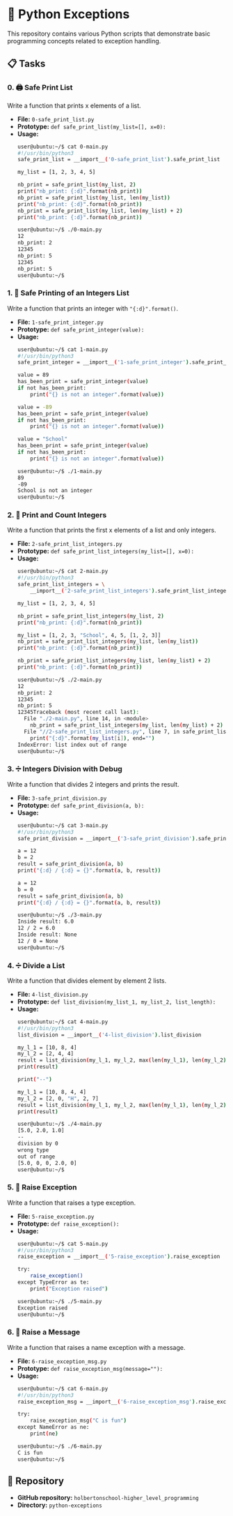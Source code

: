 # 🚨 Python Exceptions

This repository contains various Python scripts that demonstrate basic programming concepts related to exception handling.

## 📋 Tasks

### 0. 🖨️ Safe Print List
Write a function that prints x elements of a list.

- **File:** `0-safe_print_list.py`
- **Prototype:** `def safe_print_list(my_list=[], x=0):`
- **Usage:**
    ```sh
    user@ubuntu:~/$ cat 0-main.py
    #!/usr/bin/python3
    safe_print_list = __import__('0-safe_print_list').safe_print_list

    my_list = [1, 2, 3, 4, 5]

    nb_print = safe_print_list(my_list, 2)
    print("nb_print: {:d}".format(nb_print))
    nb_print = safe_print_list(my_list, len(my_list))
    print("nb_print: {:d}".format(nb_print))
    nb_print = safe_print_list(my_list, len(my_list) + 2)
    print("nb_print: {:d}".format(nb_print))

    user@ubuntu:~/$ ./0-main.py
    12
    nb_print: 2
    12345
    nb_print: 5
    12345
    nb_print: 5
    user@ubuntu:~/$ 
    ```

### 1. 🔢 Safe Printing of an Integers List
Write a function that prints an integer with `"{:d}".format()`.

- **File:** `1-safe_print_integer.py`
- **Prototype:** `def safe_print_integer(value):`
- **Usage:**
    ```sh
    user@ubuntu:~/$ cat 1-main.py
    #!/usr/bin/python3
    safe_print_integer = __import__('1-safe_print_integer').safe_print_integer

    value = 89
    has_been_print = safe_print_integer(value)
    if not has_been_print:
        print("{} is not an integer".format(value))

    value = -89
    has_been_print = safe_print_integer(value)
    if not has_been_print:
        print("{} is not an integer".format(value))

    value = "School"
    has_been_print = safe_print_integer(value)
    if not has_been_print:
        print("{} is not an integer".format(value))

    user@ubuntu:~/$ ./1-main.py
    89
    -89
    School is not an integer
    user@ubuntu:~/$ 
    ```

### 2. 🔢 Print and Count Integers
Write a function that prints the first x elements of a list and only integers.

- **File:** `2-safe_print_list_integers.py`
- **Prototype:** `def safe_print_list_integers(my_list=[], x=0):`
- **Usage:**
    ```sh
    user@ubuntu:~/$ cat 2-main.py
    #!/usr/bin/python3
    safe_print_list_integers = \
        __import__('2-safe_print_list_integers').safe_print_list_integers

    my_list = [1, 2, 3, 4, 5]

    nb_print = safe_print_list_integers(my_list, 2)
    print("nb_print: {:d}".format(nb_print))

    my_list = [1, 2, 3, "School", 4, 5, [1, 2, 3]]
    nb_print = safe_print_list_integers(my_list, len(my_list))
    print("nb_print: {:d}".format(nb_print))

    nb_print = safe_print_list_integers(my_list, len(my_list) + 2)
    print("nb_print: {:d}".format(nb_print))

    user@ubuntu:~/$ ./2-main.py
    12
    nb_print: 2
    12345
    nb_print: 5
    12345Traceback (most recent call last):
      File "./2-main.py", line 14, in <module>
        nb_print = safe_print_list_integers(my_list, len(my_list) + 2)
      File "//2-safe_print_list_integers.py", line 7, in safe_print_list_integers
        print("{:d}".format(my_list[i]), end="")
    IndexError: list index out of range
    user@ubuntu:~/$ 
    ```

### 3. ➗ Integers Division with Debug
Write a function that divides 2 integers and prints the result.

- **File:** `3-safe_print_division.py`
- **Prototype:** `def safe_print_division(a, b):`
- **Usage:**
    ```sh
    user@ubuntu:~/$ cat 3-main.py
    #!/usr/bin/python3
    safe_print_division = __import__('3-safe_print_division').safe_print_division

    a = 12
    b = 2
    result = safe_print_division(a, b)
    print("{:d} / {:d} = {}".format(a, b, result))

    a = 12
    b = 0
    result = safe_print_division(a, b)
    print("{:d} / {:d} = {}".format(a, b, result))

    user@ubuntu:~/$ ./3-main.py
    Inside result: 6.0
    12 / 2 = 6.0
    Inside result: None
    12 / 0 = None
    user@ubuntu:~/$ 
    ```

### 4. ➗ Divide a List
Write a function that divides element by element 2 lists.

- **File:** `4-list_division.py`
- **Prototype:** `def list_division(my_list_1, my_list_2, list_length):`
- **Usage:**
    ```sh
    user@ubuntu:~/$ cat 4-main.py
    #!/usr/bin/python3
    list_division = __import__('4-list_division').list_division

    my_l_1 = [10, 8, 4]
    my_l_2 = [2, 4, 4]
    result = list_division(my_l_1, my_l_2, max(len(my_l_1), len(my_l_2)))
    print(result)

    print("--")

    my_l_1 = [10, 8, 4, 4]
    my_l_2 = [2, 0, "H", 2, 7]
    result = list_division(my_l_1, my_l_2, max(len(my_l_1), len(my_l_2)))
    print(result)

    user@ubuntu:~/$ ./4-main.py
    [5.0, 2.0, 1.0]
    --
    division by 0
    wrong type
    out of range
    [5.0, 0, 0, 2.0, 0]
    user@ubuntu:~/$ 
    ```

### 5. 🚨 Raise Exception
Write a function that raises a type exception.

- **File:** `5-raise_exception.py`
- **Prototype:** `def raise_exception():`
- **Usage:**
    ```sh
    user@ubuntu:~/$ cat 5-main.py
    #!/usr/bin/python3
    raise_exception = __import__('5-raise_exception').raise_exception

    try:
        raise_exception()
    except TypeError as te:
        print("Exception raised")

    user@ubuntu:~/$ ./5-main.py
    Exception raised
    user@ubuntu:~/$ 
    ```

### 6. 🚨 Raise a Message
Write a function that raises a name exception with a message.

- **File:** `6-raise_exception_msg.py`
- **Prototype:** `def raise_exception_msg(message=""):`
- **Usage:**
    ```sh
    user@ubuntu:~/$ cat 6-main.py
    #!/usr/bin/python3
    raise_exception_msg = __import__('6-raise_exception_msg').raise_exception_msg

    try:
        raise_exception_msg("C is fun")
    except NameError as ne:
        print(ne)

    user@ubuntu:~/$ ./6-main.py
    C is fun
    user@ubuntu:~/$ 
    ```

## 📂 Repository

- **GitHub repository:** `holbertonschool-higher_level_programming`
- **Directory:** `python-exceptions`